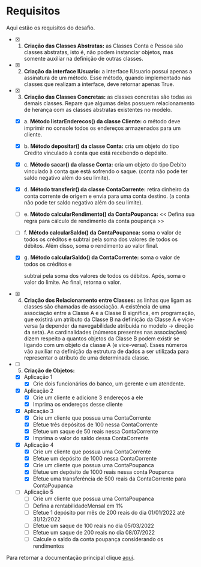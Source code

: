 # Requisitos

Aqui estão os requisitos do desafio.

- [x] 1. **Criação das Classes Abstratas:** as Classes Conta e Pessoa são classes abstratas, isto é,
     não podem instanciar objetos, mas somente auxiliar na definição de outras classes.
- [x] 2. **Criação da interface IUsuario:** a interface IUsuario possui apenas a assinatura de um
     método. Esse método, quando implementado nas classes que realizam a interface, deve
     retornar apenas True.
- [x] 3. **Criação das Classes Concretas:** as classes concretas são todas as demais classes. Repare
     que algumas delas possuem relacionamento de herança com as classes abstratas existentes
     no modelo.

  - [x] a. **Método listarEnderecos() da classe Cliente:** o método deve imprimir no console
        todos os endereços armazenados para um cliente.
  - [x] b. **Método depositar() da classe Conta:** cria um objeto do tipo Credito vinculado à
        conta que está recebendo o depósito.
  - [x] c. **Método sacar() da classe Conta:** cria um objeto do tipo Debito vinculado à conta
        que está sofrendo o saque. (conta não pode ter saldo negativo além do seu limite).
  - [x] d. **Método transferir() da classe ContaCorrente:** retira dinheiro da conta corrente de
        origem e envia para uma conta destino. (a conta não pode ter saldo negativo além
        do seu limite).
  - [ ] e. **Método calcularRendimento() da ContaPoupanca:** << Defina sua regra para
        cálculo de rendimento da conta poupança >>
  - [ ] f. **Método calcularSaldo() da ContaPoupanca:** soma o valor de todos os créditos e
        subtrai pela soma dos valores de todos os débitos. Além disso, soma o rendimento
        ao valor final.
  - [x] g. **Método calcularSaldo() da ContaCorrente:** soma o valor de todos os créditos e

    subtrai pela soma dos valores de todos os débitos. Após, soma o valor do limite. Ao
    final, retorna o valor.

- [x] 4. **Criação dos Relacionamento entre Classes:** as linhas que ligam as classes são chamadas
     de associação. A existência de uma associação entre a Classe A e a Classe B significa, em
     programação, que existirá um atributo da Classe B na definição da Classe A e vice-versa (a
     depender da navegabilidade atribuída no modelo → direção da seta). As cardinalidades
     (números presentes nas associações) dizem respeito a quantos objetos da Classe B podem
     existir se ligando com um objeto da classe A (e vice-versa). Esses números vão auxiliar na
     definição da estrutura de dados a ser utilizada para representar o atributo de uma determinada
     classe.
- [ ] 5. **Criação de Objetos:**
  - [x] Aplicação 1
    - [x] Crie dois funcionários do banco, um gerente e um atendente.
  - [x] Aplicação 2
    - [x] Crie um cliente e adicione 3 endereços a ele
    - [x] Imprima os endereços desse cliente
  - [x] Aplicação 3
    - [x] Crie um cliente que possua uma ContaCorrente
    - [x] Efetue três depósitos de 100 nessa ContaCorrente
    - [x] Efetue um saque de 50 reais nessa ContaCorrente
    - [x] Imprima o valor do saldo dessa ContaCorrente
  - [x] Aplicação 4
    - [x] Crie um cliente que possua uma ContaCorrente
    - [x] Efetue um depósito de 1000 nessa ContaCorrente
    - [x] Crie um cliente que possua uma ContaPoupanca
    - [x] Efetue um depósito de 1000 reais nessa conta Poupanca
    - [x] Efetue uma transferência de 500 reais da ContaCorrente para ContaPoupanca
  - [ ] Aplicação 5
    - [ ] Crie um cliente que possua uma ContaPoupanca
    - [ ] Defina a rentabilidadeMensal em 1%
    - [ ] Efetue 1 depósito por mês de 200 reais do dia 01/01/2022 até 31/12/2022
    - [ ] Efetue um saque de 100 reais no dia 05/03/2022
    - [ ] Efetue um saque de 200 reais no dia 08/07/2022
    - [ ] Calcule o saldo da conta poupança considerando os rendimentos

Para retornar a documentação principal clique [aqui](../README.md).
